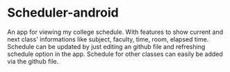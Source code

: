 # Scheduler-android
An app for viewing my college schedule.
With features to show current and next class' informations like subject, faculty, time, room, elapsed time.
Schedule can be updated by just editing an github file and refreshing schedule option in the app.
Schedule for other classes can easily be added via the github file.
